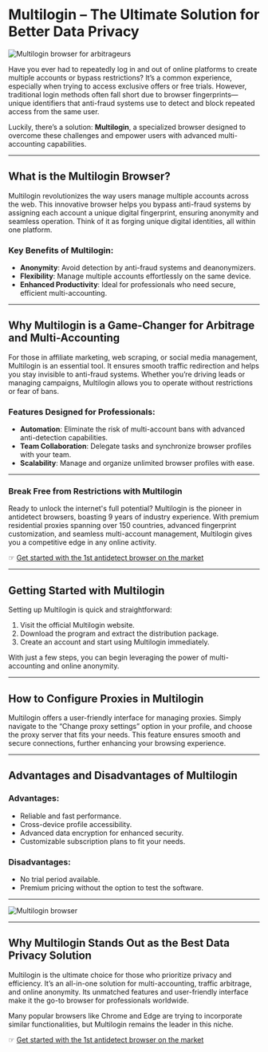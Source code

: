 # Multilogin – The Ultimate Solution for Better Data Privacy

![Multilogin browser for arbitrageurs](https://ltesocks.io/wp-content/uploads/2024/06/6085838.jpg)

Have you ever had to repeatedly log in and out of online platforms to create multiple accounts or bypass restrictions? It’s a common experience, especially when trying to access exclusive offers or free trials. However, traditional login methods often fall short due to browser fingerprints—unique identifiers that anti-fraud systems use to detect and block repeated access from the same user.

Luckily, there’s a solution: **Multilogin**, a specialized browser designed to overcome these challenges and empower users with advanced multi-accounting capabilities.

---

## What is the Multilogin Browser?

Multilogin revolutionizes the way users manage multiple accounts across the web. This innovative browser helps you bypass anti-fraud systems by assigning each account a unique digital fingerprint, ensuring anonymity and seamless operation. Think of it as forging unique digital identities, all within one platform.

### Key Benefits of Multilogin:
- **Anonymity**: Avoid detection by anti-fraud systems and deanonymizers.
- **Flexibility**: Manage multiple accounts effortlessly on the same device.
- **Enhanced Productivity**: Ideal for professionals who need secure, efficient multi-accounting.

---

## Why Multilogin is a Game-Changer for Arbitrage and Multi-Accounting

For those in affiliate marketing, web scraping, or social media management, Multilogin is an essential tool. It ensures smooth traffic redirection and helps you stay invisible to anti-fraud systems. Whether you’re driving leads or managing campaigns, Multilogin allows you to operate without restrictions or fear of bans.

### Features Designed for Professionals:
- **Automation**: Eliminate the risk of multi-account bans with advanced anti-detection capabilities.
- **Team Collaboration**: Delegate tasks and synchronize browser profiles with your team.
- **Scalability**: Manage and organize unlimited browser profiles with ease.

---

### Break Free from Restrictions with Multilogin

Ready to unlock the internet's full potential? Multilogin is the pioneer in antidetect browsers, boasting 9 years of industry experience. With premium residential proxies spanning over 150 countries, advanced fingerprint customization, and seamless multi-account management, Multilogin gives you a competitive edge in any online activity.

☞ [Get started with the 1st antidetect browser on the market](https://bit.ly/multIlogin)

---

## Getting Started with Multilogin

Setting up Multilogin is quick and straightforward:
1. Visit the official Multilogin website.
2. Download the program and extract the distribution package.
3. Create an account and start using Multilogin immediately.

With just a few steps, you can begin leveraging the power of multi-accounting and online anonymity.

---

## How to Configure Proxies in Multilogin

Multilogin offers a user-friendly interface for managing proxies. Simply navigate to the “Change proxy settings” option in your profile, and choose the proxy server that fits your needs. This feature ensures smooth and secure connections, further enhancing your browsing experience.

---

## Advantages and Disadvantages of Multilogin

### Advantages:
- Reliable and fast performance.
- Cross-device profile accessibility.
- Advanced data encryption for enhanced security.
- Customizable subscription plans to fit your needs.

### Disadvantages:
- No trial period available.
- Premium pricing without the option to test the software.

---

![Multilogin browser](https://ltesocks.io/wp-content/uploads/2024/06/6048734.jpg)

---

## Why Multilogin Stands Out as the Best Data Privacy Solution

Multilogin is the ultimate choice for those who prioritize privacy and efficiency. It’s an all-in-one solution for multi-accounting, traffic arbitrage, and online anonymity. Its unmatched features and user-friendly interface make it the go-to browser for professionals worldwide.

Many popular browsers like Chrome and Edge are trying to incorporate similar functionalities, but Multilogin remains the leader in this niche.

☞ [Get started with the 1st antidetect browser on the market](https://bit.ly/multIlogin)
